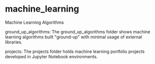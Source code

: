 # machine_learning
Machine Learning Algorithms

ground_up_algorithms:
The ground_up_algorithms folder shows machine learning algorithms built "ground-up" with minimal usage of external libraries. 

projects:
The projects folder holds machine learning portfolio projects developed in Jupyter Notebook environments.
